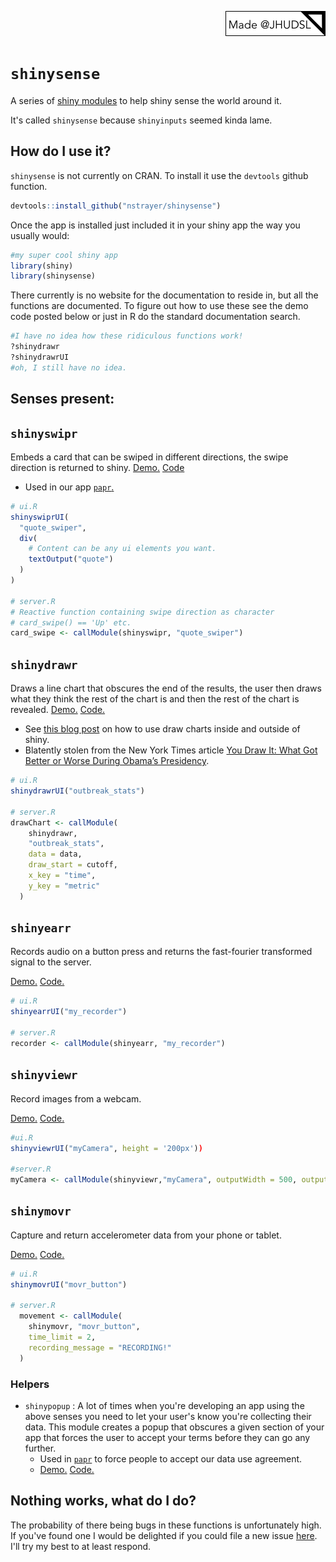 <p align = 'right'>
  <a href = "http://jhudatascience.org/"> 
    <img src = "https://raw.githubusercontent.com/jhudsl/drawyourprior/master/WWW/jhu_logo.png" height=40 />
  </a>
</p>

# `shinysense`

A series of [shiny modules](https://www.rstudio.com/resources/webinars/understanding-shiny-modules/) to help shiny sense the world around it.

It's called `shinysense` because `shinyinputs` seemed kinda lame.

## How do I use it?

`shinysense` is not currently on CRAN. To install it use the `devtools` github function.

```r
devtools::install_github("nstrayer/shinysense")
```

Once the app is installed just included it in your shiny app the way you usually would:

```r
#my super cool shiny app
library(shiny)
library(shinysense)
```

There currently is no website for the documentation to reside in, but all the functions are documented. To figure out how to use these see the demo code posted below or just in R do the standard documentation search.

```r
#I have no idea how these ridiculous functions work!
?shinydrawr
?shinydrawrUI
#oh, I still have no idea.
```

## Senses present:

## `shinyswipr`

Embeds a card that can be swiped in different directions, the swipe direction is returned to shiny. [Demo.](https://nickstrayer.shinyapps.io/shinysense_swipr_demo/) [Code](https://github.com/nstrayer/shinysense/blob/master/demo/swipr_demo.R)
      
- Used in our app [`papr`.](https://jhubiostatistics.shinyapps.io/papr/)
      

```r
# ui.R
shinyswiprUI( 
  "quote_swiper",
  div( 
    # Content can be any ui elements you want. 
    textOutput("quote")
  )
)

# server.R
# Reactive function containing swipe direction as character 
# card_swipe() == 'Up' etc. 
card_swipe <- callModule(shinyswipr, "quote_swiper")
```

## `shinydrawr`
Draws a line chart that obscures the end of the results, the user then draws what they think the rest of the chart is and then the rest of the chart is revealed. 
[Demo.](https://nstrayer.shinyapps.io/drawr_demo/) [Code.](https://github.com/nstrayer/shinysense/blob/master/demo/drawr_demo.R)

- See [this blog post](http://livefreeordichotomize.com/2017/07/27/new-and-improved-draw-charts-in-shinysense/) on how to use draw charts inside and outside of shiny.
- Blatently stolen from the New York Times article [You Draw It: What Got Better or
Worse During Obama’s Presidency](https://www.nytimes.com/interactive/2017/01/15/us/politics/you-draw-obama-legacy.html).

```r
# ui.R
shinydrawrUI("outbreak_stats")

# server.R
drawChart <- callModule(
    shinydrawr,
    "outbreak_stats",
    data = data,
    draw_start = cutoff,
    x_key = "time",
    y_key = "metric"
  )
```

## `shinyearr`

Records audio on a button press and returns the fast-fourier transformed signal to the server.

[Demo.](https://nickstrayer.shinyapps.io/shinysense_earr_demo/)  [Code.](https://github.com/nstrayer/shinysense/blob/master/demo/earr_demo.R)

```r
# ui.R
shinyearrUI("my_recorder")

# server.R
recorder <- callModule(shinyearr, "my_recorder")
```

## `shinyviewr`
Record images from a webcam.

[Demo.](https://nstrayer.shinyapps.io/viewr_imagenet/)
[Code.](https://github.com/nstrayer/shinysense/blob/master/demo/shinyviewr_demo.R)
```r
#ui.R
shinyviewrUI("myCamera", height = '200px'))

#server.R
myCamera <- callModule(shinyviewr,"myCamera", outputWidth = 500, outputHeight = 500)
```
      

## `shinymovr`

Capture and return accelerometer data from your phone or tablet.

[Demo.](https://nstrayer.shinyapps.io/shinymovr/)  [Code.](https://github.com/nstrayer/shinysense/blob/master/demo/movr/app.R)

```r
# ui.R
shinymovrUI("movr_button")

# server.R
  movement <- callModule(
    shinymovr, "movr_button",
    time_limit = 2,
    recording_message = "RECORDING!"
  )
```


### Helpers
  - `shinypopup` : A lot of times when you're developing an app using the above senses you need to let your user's know you're collecting their data. This module creates a popup that obscures a given section of your app that forces the user to accept your terms before they can go any further.
    - Used in [`papr`](https://jhubiostatistics.shinyapps.io/papr/) to force people to accept our data use agreement.
    - [Demo.](https://nstrayer.shinyapps.io/shinypopup/)  [Code.](https://github.com/nstrayer/shinysense/blob/master/demo/popup_demo.R)


## Nothing works, what do I do?
The probability of there being bugs in these functions is unfortunately high. If you've found one I would be delighted if you could file a new issue [here](https://github.com/nstrayer/shinysense/issues). I'll try my best to at least respond.
